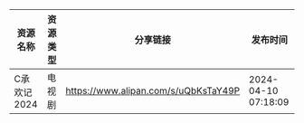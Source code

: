 | 资源名称     | 资源类型 | 分享链接                                 | 发布时间                |
| -------- | ---- | ------------------------------------ | ------------------- |
| C承欢记2024 | 电视剧  | https://www.alipan.com/s/uQbKsTaY49P | 2024-04-10 07:18:09 |
